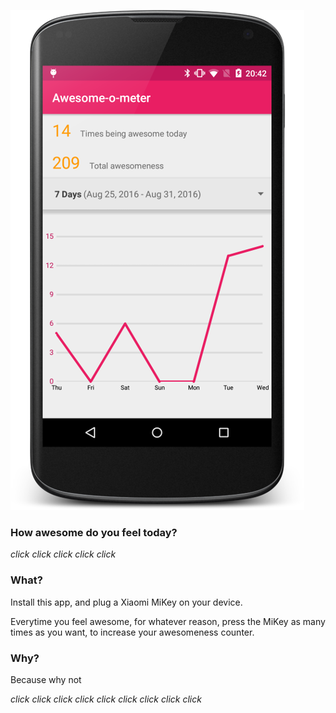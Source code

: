 ![screenshot][]

### How awesome do you feel today?

*click click click click click*


### What?

Install this app, and plug a Xiaomi MiKey on your device.

Everytime you feel awesome, for whatever reason, press the MiKey as many times as you want, to increase your awesomeness counter.


### Why?

Because why not

*click click click click click click click click click*


[screenshot]: https://raw.githubusercontent.com/Nilhcem/awesome-o-meter/master/app/screenshot.png
